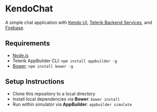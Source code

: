KendoChat
=========

A simple chat application with [Kendo UI](http://www.telerik.com/kendo-ui), [Telerik Backend Services](http://www.telerik.com/backend-services), and [Firebase](https://www.firebase.com/).

## Requirements

* [Node.js](http://nodejs.org/)
* Telerik AppBuilder CLI: `npm install appbuilder -g`
* [Bower](http://bower.io/): `npm install bower -g`

## Setup Instructions

* Clone this repository to a local directory
* Install local dependencies via **Bower**: `bower install`
* Run within simulator via **AppBuilder**: `appbuilder simulate`
